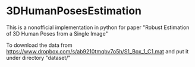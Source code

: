 # 3DHumanPosesEstimation
This is a nonofficial implementation in python for paper "Robust Estimation of 3D Human Poses from a Single Image" 

To download the data from https://www.dropbox.com/s/ab9210tmqbv7o5h/S1_Box_1_C1.mat and put it under directory "dataset/"
